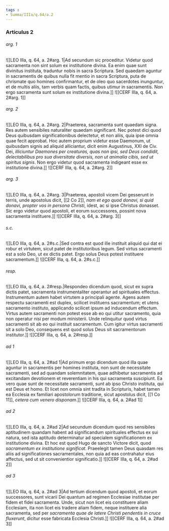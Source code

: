 ```yaml
---
tags : 
- Summa/IIIa/q.64/a.2
---
```


### Articulus 2

###### arg. 1
![[LEO IIIa, q. 64, a. 2#arg. 1|Ad secundum sic proceditur. Videtur quod sacramenta non sint solum ex institutione divina. Ea enim quae sunt divinitus instituta, traduntur nobis in sacra Scriptura. Sed quaedam aguntur in sacramentis de quibus nulla fit mentio in sacra Scriptura, puta de chrismate quo homines confirmantur, et de oleo quo sacerdotes inunguntur, et de multis aliis, tam verbis quam factis, quibus utimur in sacramentis. Non ergo sacramenta sunt solum ex institutione divina.]]
![[CERF IIIa, q. 64, a. 2#arg. 1]]

###### arg. 2
![[LEO IIIa, q. 64, a. 2#arg. 2|Praeterea, sacramenta sunt quaedam signa. Res autem sensibiles naturaliter quaedam significant. Nec potest dici quod Deus quibusdam significationibus delectetur, et non aliis, quia ipse omnia quae fecit approbat. Hoc autem proprium videtur esse Daemonum, ut quibusdam signis ad aliquid alliciantur, dicit enim Augustinus, XXI de Civ. Dei, *illiciuntur Daemones per creaturas, quas non ipsi, sed Deus condidit, delectabilibus pro sua diversitate diversis, non ut animalia cibis, sed ut spiritus signis*. Non ergo videtur quod sacramenta indigeant esse ex institutione divina.]]
![[CERF IIIa, q. 64, a. 2#arg. 2]]

###### arg. 3
![[LEO IIIa, q. 64, a. 2#arg. 3|Praeterea, apostoli vicem Dei gesserunt in terris, unde apostolus dicit, [[2 Co 2]], *nam et ego quod donavi, si quid donavi, propter vos in persona Christi*, idest, ac si ipse Christus donasset. Sic ergo videtur quod apostoli, et eorum successores, possint nova sacramenta instituere.]]
![[CERF IIIa, q. 64, a. 2#arg. 3]]

###### s.c.
![[LEO IIIa, q. 64, a. 2#s.c.|Sed contra est quod ille instituit aliquid qui dat ei robur et virtutem, sicut patet de institutoribus legum. Sed virtus sacramenti est a solo Deo, ut ex dictis patet. Ergo solus Deus potest instituere sacramentum.]]
![[CERF IIIa, q. 64, a. 2#s.c.]]

###### resp.
![[LEO IIIa, q. 64, a. 2#resp.|Respondeo dicendum quod, sicut ex supra dictis patet, sacramenta instrumentaliter operantur ad spirituales effectus. Instrumentum autem habet virtutem a principali agente. Agens autem respectu sacramenti est duplex, scilicet instituens sacramentum; et utens sacramento instituto, applicando scilicet ipsum ad inducendum effectum. Virtus autem sacramenti non potest esse ab eo qui utitur sacramento, quia non operatur nisi per modum ministerii. Unde relinquitur quod virtus sacramenti sit ab eo qui instituit sacramentum. Cum igitur virtus sacramenti sit a solo Deo, consequens est quod solus Deus sit sacramentorum institutor.]]
![[CERF IIIa, q. 64, a. 2#resp.]]

###### ad 1
![[LEO IIIa, q. 64, a. 2#ad 1|Ad primum ergo dicendum quod illa quae aguntur in sacramentis per homines instituta, non sunt de necessitate sacramenti, sed ad quandam solemnitatem, quae adhibetur sacramentis ad excitandam devotionem et reverentiam in his qui sacramenta suscipiunt. Ea vero quae sunt de necessitate sacramenti, sunt ab ipso Christo instituta, qui est Deus et homo. Et licet non omnia sint tradita in Scripturis, habet tamen ea Ecclesia ex familiari apostolorum traditione, sicut apostolus dicit, [[1 Co 11]], *cetera cum venero disponam*.]]
![[CERF IIIa, q. 64, a. 2#ad 1]]

###### ad 2
![[LEO IIIa, q. 64, a. 2#ad 2|Ad secundum dicendum quod res sensibiles aptitudinem quandam habent ad significandum spirituales effectus ex sui natura, sed ista aptitudo determinatur ad specialem significationem ex institutione divina. Et hoc est quod Hugo de sancto Victore dicit, quod *sacramentum ex institutione significat*. Praeelegit tamen Deus quasdam res aliis ad significationes sacramentales, non quia ad eas contrahatur eius affectus, sed ut sit convenientior significatio.]]
![[CERF IIIa, q. 64, a. 2#ad 2]]

###### ad 3
![[LEO IIIa, q. 64, a. 2#ad 3|Ad tertium dicendum quod apostoli, et eorum successores, sunt vicarii Dei quantum ad regimen Ecclesiae institutae per fidem et fidei sacramenta. Unde, sicut non licet eis constituere aliam Ecclesiam, ita non licet eis tradere aliam fidem, neque instituere alia sacramenta, sed per *sacramenta quae de latere Christi pendentis in cruce fluxerunt*, dicitur esse fabricata Ecclesia Christi.]]
![[CERF IIIa, q. 64, a. 2#ad 3]]

